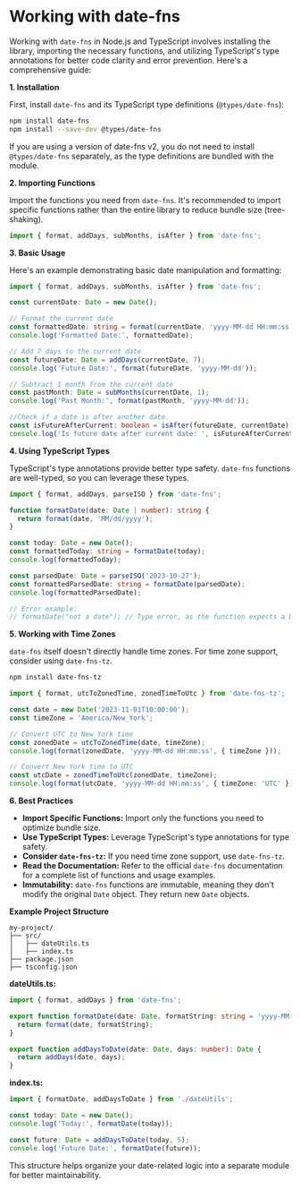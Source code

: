 # Working with date-fns

Working with `date-fns` in Node.js and TypeScript involves installing the library, importing the necessary functions, and utilizing TypeScript's type annotations for better code clarity and error prevention. Here's a comprehensive guide:

**1. Installation**

First, install `date-fns` and its TypeScript type definitions (`@types/date-fns`):

```bash
npm install date-fns
npm install --save-dev @types/date-fns
```

If you are using a version of date-fns v2, you do not need to install `@types/date-fns` separately, as the type definitions are bundled with the module.

**2. Importing Functions**

Import the functions you need from `date-fns`. It's recommended to import specific functions rather than the entire library to reduce bundle size (tree-shaking).

```typescript
import { format, addDays, subMonths, isAfter } from 'date-fns';
```

**3. Basic Usage**

Here's an example demonstrating basic date manipulation and formatting:

```typescript
import { format, addDays, subMonths, isAfter } from 'date-fns';

const currentDate: Date = new Date();

// Format the current date
const formattedDate: string = format(currentDate, 'yyyy-MM-dd HH:mm:ss');
console.log('Formatted Date:', formattedDate);

// Add 7 days to the current date
const futureDate: Date = addDays(currentDate, 7);
console.log('Future Date:', format(futureDate, 'yyyy-MM-dd'));

// Subtract 1 month from the current date
const pastMonth: Date = subMonths(currentDate, 1);
console.log('Past Month:', format(pastMonth, 'yyyy-MM-dd'));

//Check if a date is after another date.
const isFutureAfterCurrent: boolean = isAfter(futureDate, currentDate);
console.log('Is future date after current date: ', isFutureAfterCurrent);
```

**4. Using TypeScript Types**

TypeScript's type annotations provide better type safety. `date-fns` functions are well-typed, so you can leverage these types.

```typescript
import { format, addDays, parseISO } from 'date-fns';

function formatDate(date: Date | number): string {
  return format(date, 'MM/dd/yyyy');
}

const today: Date = new Date();
const formattedToday: string = formatDate(today);
console.log(formattedToday);

const parsedDate: Date = parseISO('2023-10-27');
const formattedParsedDate: string = formatDate(parsedDate);
console.log(formattedParsedDate);

// Error example:
// formatDate("not a date"); // Type error, as the function expects a Date or number.
```

**5. Working with Time Zones**

`date-fns` itself doesn't directly handle time zones. For time zone support, consider using `date-fns-tz`.

```bash
npm install date-fns-tz
```

```typescript
import { format, utcToZonedTime, zonedTimeToUtc } from 'date-fns-tz';

const date = new Date('2023-11-01T10:00:00');
const timeZone = 'America/New_York';

// Convert UTC to New York time
const zonedDate = utcToZonedTime(date, timeZone);
console.log(format(zonedDate, 'yyyy-MM-dd HH:mm:ss', { timeZone }));

// Convert New York time to UTC
const utcDate = zonedTimeToUtc(zonedDate, timeZone);
console.log(format(utcDate, 'yyyy-MM-dd HH:mm:ss', { timeZone: 'UTC' }));
```

**6. Best Practices**

* **Import Specific Functions:** Import only the functions you need to optimize bundle size.
* **Use TypeScript Types:** Leverage TypeScript's type annotations for type safety.
* **Consider `date-fns-tz`:** If you need time zone support, use `date-fns-tz`.
* **Read the Documentation:** Refer to the official `date-fns` documentation for a complete list of functions and usage examples.
* **Immutability:** `date-fns` functions are immutable, meaning they don't modify the original `Date` object. They return new `Date` objects.

**Example Project Structure**

```
my-project/
├── src/
│   ├── dateUtils.ts
│   ├── index.ts
├── package.json
├── tsconfig.json
```

**dateUtils.ts:**

```typescript
import { format, addDays } from 'date-fns';

export function formatDate(date: Date, formatString: string = 'yyyy-MM-dd'): string {
  return format(date, formatString);
}

export function addDaysToDate(date: Date, days: number): Date {
  return addDays(date, days);
}
```

**index.ts:**

```typescript
import { formatDate, addDaysToDate } from './dateUtils';

const today: Date = new Date();
console.log('Today:', formatDate(today));

const future: Date = addDaysToDate(today, 5);
console.log('Future Date:', formatDate(future));
```

This structure helps organize your date-related logic into a separate module for better maintainability.
